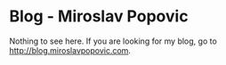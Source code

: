 # Blog - Miroslav Popovic

Nothing to see here. If you are looking for my blog, go to <http://blog.miroslavpopovic.com>.
